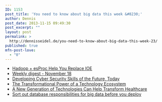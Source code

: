 ```yaml
---
ID: 1153
post_title: 'You need to know about big data this week &#8230;'
author: Dennis
post_date: 2013-11-15 09:49:30
post_excerpt: ""
layout: post
permalink: >
  http://dennisseidel.de/you-need-to-know-about-big-data-this-week-23/
published: true
mfn-post-love:
  - "0"
---
```

<ul class="scrd_digest">
<li><a href="http://www.datasciencecentral.com/xn/detail/6448529:BlogPost:117598" rel="external">Hadoop + esProc Help You Replace IOE</a>
</li>
<li><a href="http://www.datasciencecentral.com/xn/detail/6448529:BlogPost:117853" rel="external">Weekly digest - November 18</a>
</li>
<li><a href="http://feedproxy.google.com/~r/ASmarterPlanet/~3/biDbmfhkGoA/security-2.html" rel="external">Developing Cyber Security Skills of the Future, Today</a>
</li>
<li><a href="http://feedproxy.google.com/~r/ASmarterPlanet/~3/borrDcmaFNs/transformational-power-technology-ecosystem.html" rel="external">The Transformational Power of a Technology Ecosystem</a>
</li>
<li><a href="http://feedproxy.google.com/~r/ASmarterPlanet/~3/Z2HLkM1c-rI/new-generation-technologies-can-help-transform-healthcare.html" rel="external">A New Generation of Technologies Can Help Transform Healthcare</a>
</li>
<li><a href="http://www.techrepublic.com/blog/big-data-analytics/sort-out-database-responsibilities-for-big-data-before-you-deploy/" rel="external">Sort out database responsibilities for big data before you deploy</a>
</li>
</ul>